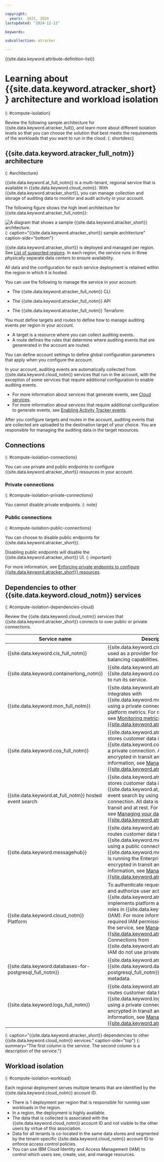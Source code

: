 ```yaml
---

copyright:
  years:  2021, 2024
lastupdated: "2024-12-12"

keywords:

subcollection: atracker

---
```


{{site.data.keyword.attribute-definition-list}}


# Learning about {{site.data.keyword.atracker_short}} architecture and workload isolation
{: #compute-isolation}

Review the following sample architecture for {{site.data.keyword.atracker_full}}, and learn more about different isolation levels so that you can choose the solution that best meets the requirements of the workloads that you want to run in the cloud.
{: shortdesc}



## {{site.data.keyword.atracker_full_notm}} architecture
{: #architecture}

{{site.data.keyword.at_full_notm}} is a multi-tenant, regional service that is available in {{site.data.keyword.cloud_notm}}. With {{site.data.keyword.atracker_short}}, you can manage collection and storage of auditing data to monitor and audit activity in your account.

The following figure shows the high level architecture for {{site.data.keyword.atracker_full_notm}}:

![A diagram that shows a sample {{site.data.keyword.atracker_short}} architecture.](../images/atracker_arch.svg "{{site.data.keyword.atracker_short}} architecture sample."){: caption="{{site.data.keyword.atracker_short}} sample architecture" caption-side="bottom"}

{{site.data.keyword.atracker_short}} is deployed and managed per region. See [List of supported regions](/docs/atracker?topic=atracker-regions). In each region, the service runs in three physically separate data centers to ensure availability.

All data and the configuration for each service deployment is retained within the region in which it is hosted.

You can use the following to manage the service in your account:

* The {{site.data.keyword.atracker_full_notm}} CLI

* The {{site.data.keyword.atracker_full_notm}} API

* The {{site.data.keyword.atracker_full_notm}} Terraform

You must define targets and routes to define how to manage auditing events per region in your account.
- A target is a resource where you can collect auditing events.
- A route defines the rules that determine where auditing events that are genererated in the account are routed.

You can define account settings to define global configuration parameters that apply when  you configure the account.

In your account, auditing events are automatically collected from {{site.data.keyword.cloud_notm}} services that run in the account, with the exception of some services that require additional configuration to enable auditing events.
- For more information about services that generate events, see [Cloud services](/docs/atracker?topic=atracker-cloud_services_atracker).
- For more information about services that require additional configuration to generate events, see [Enabling Activity Tracker events](/docs/atracker?topic=atracker-events-opt-in).

After you configure targets and routes in the account, auditing events that are collected are uploaded to the destination target of your choice. You are responsible for managing the auditing data in the target resources.




## Connections
{: #compute-isolation-connections}

You can use private and public endpoints to configure {{site.data.keyword.atracker_short}} resources in your account.

### Private connections
{: #compute-isolation-private-connections}

You cannot disable private endpoints.
{: note}


### Public connections
{: #compute-isolation-public-connections}

You can choose to disable public endpoints for {{site.data.keyword.atracker_short}}. 

Disabling public endpoints will disable the {{site.data.keyword.atracker_short}} UI.
{: important}

For more information, see [Enforcing private endpoints to configure {{site.data.keyword.atracker_short}} resources](/docs/atracker?topic=atracker-getting-started-mng-endpoints).


## Dependencies to other {{site.data.keyword.cloud_notm}} services
{: #compute-isolation-dependencies-cloud}

Review the {{site.data.keyword.cloud_notm}} services that {{site.data.keyword.atracker_short}} connects to over public or private connections.

| Service name | Description |
|------------|-------------------------------------|
| {{site.data.keyword.cis_full_notm}} | {{site.data.keyword.cis_full_notm}} is used as a provider for DNS and load-balancing capabilities. |
| {{site.data.keyword.containerlong_notm}} | {{site.data.keyword.atracker_short}} uses {{site.data.keyword.containerlong_notm}} to run its service. |
| {{site.data.keyword.mon_full_notm}} | {{site.data.keyword.atracker_short}} integrates with {{site.data.keyword.mon_short}}, by using a private connection, to send platform metrics. For more information, see [Monitoring metrics for {{site.data.keyword.atracker_short}}](/docs/atracker?topic=atracker-monitoring_metrics). |
| {{site.data.keyword.cos_full_notm}} | {{site.data.keyword.atracker_short}} stores customer data in {{site.data.keyword.cos_short}} by using a private connection. All data is encrypted in transit and at rest. For more information, see [Managing your data in {{site.data.keyword.atracker_short}}](/docs/atracker?topic=atracker-mng-data).|
| {{site.data.keyword.at_full_notm}} hosted event search | {{site.data.keyword.atracker_short}} stores customer data in {{site.data.keyword.at_short}} hosted event search by using a private connection. All data is encrypted in transit and at rest. For more information, see [Managing your data in {{site.data.keyword.atracker_short}}](/docs/atracker?topic=atracker-mng-data).|
| {{site.data.keyword.messagehub}} | {{site.data.keyword.atracker_short}} routes customer data to {{site.data.keyword.messagehub}} by using a public connection unless the {{site.data.keyword.messagehub}} target is running the Enterprise plan. All data is encrypted in transit and at rest. For more information, see [Managing your data in {{site.data.keyword.atracker_short}}](/docs/atracker?topic=atracker-mng-data).|
| {{site.data.keyword.cloud_notm}} Platform | To authenticate requests to the service and authorize user actions, {{site.data.keyword.atracker_short}} implements platform and service access roles in {{site.data.keyword.iamshort}} (IAM). For more information about required IAM permissions to work with the service, see [Managing access for {{site.data.keyword.atracker_short}}](/docs/atracker?topic=atracker-iam). Connections from {{site.data.keyword.atracker_short}} to IAM do not use private connections. |
| {{site.data.keyword.databases-for-postgresql_full_notm}} | {{site.data.keyword.atracker_short}} uses {{site.data.keyword.databases-for-postgresql_full_notm}}  for storing metadata. |
| {{site.data.keyword.logs_full_notm}} | {{site.data.keyword.atracker_short}} routes customer data to {{site.data.keyword.logs_full_notm}} by using a private connection. All data is encrypted in transit and at rest. For more information, see [Managing your data in {{site.data.keyword.atracker_short}}](/docs/atracker?topic=atracker-mng-data).|
{: caption="{{site.data.keyword.atracker_short}} dependencies to other {{site.data.keyword.cloud_notm}} services." caption-side="top"}
{: summary="The first column is the service. The second column is a description of the service."}



## Workload isolation
{: #compute-isolation-workload}


Each regional deployment serves multiple tenants that are identified by the {{site.data.keyword.cloud_notm}} account ID.

- There is 1 deployment per region that is responsible for running user workloads in the region.
- In a region, the deployment is highly available.
- The data that is collected is associated with the {{site.data.keyword.cloud_notm}} account ID and not visible to the other users by virtue of this association.
- Data for all tenants is co-located in the same data stores and segmented by the tenant-specific {{site.data.keyword.cloud_notm}} account ID to enforce access control policies.
- You can use IBM Cloud Identity and Access Management (IAM) to control which users see, create, use, and manage resources.

